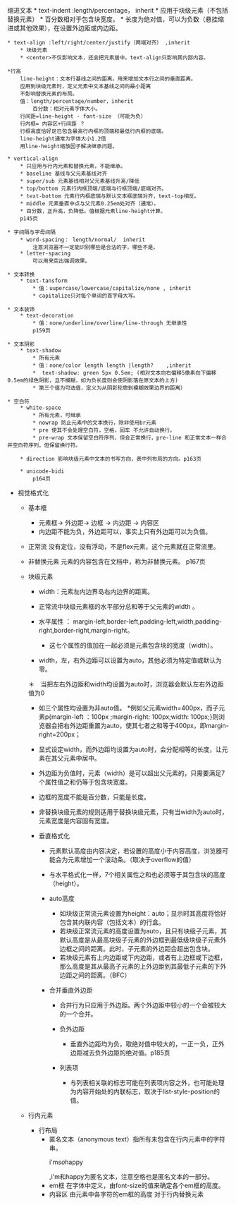 缩进文本
    * text-indent :length/percentage， inherit
        * 应用于块级元素（不包括替换元素）
        * 百分数相对于包含块宽度。
        * 长度为绝对值，可以为负数（悬挂缩进或其他效果），在设置外边距或内边距。

    * text-align :left/right/center/justify（两端对齐） ,inherit
        * 块级元素
        * <center>不仅影响文本，还会把元素居中。text-align只影响其内部内容。

    *行高
        line-height：文本行基线之间的距离。用来增加文本行之间的垂直距离。
        应用到块级元素时，定义元素中文本基线之间的最小距离
        不影响替换元素的布局。
        值：length/percentage/number，inherit
            百分数：相对元素字体大小。
        行间距=line-height - font-size （可能为负）
        行内框= 内容区+行间距 ？
        行框高度恰好足已包含最高行内框的顶端和最低行内框的底端。
        line-height通常为字体大小1.2倍
        用line-height缩放因子解决继承问题。

    * vertical-align
        * 只应用与行内元素和替换元素，不能继承。
        * baseline 基线与父元素基线对齐
        * super/sub 元素基线相对父元素基线升高/降低
        * top/bottom 元素行内框顶端/底端与行框顶端/底端对齐。
        * text-bottom 元素行内框底端与默认文本框底端对齐，text-top相反。
        * middle 元素垂直中点与父元素0.25em处对齐（通常）。
        * 百分数，正升高，负降低。值根据元素line-height计算。
        p145页

    * 字间隔与字母间隔
        * word-spacing： length/normal/  inherit
            注意浏览器不一定能识别哪些是合法的字，哪些不是。
        * letter-spacing
            可以用来突出强调效果。
    
    * 文本转换
        * text-tansform
            * 值：uupercase/lowercase/capitalize/none , inherit
            * capitalize只对每个单词的首字母大写。
    
    * 文本装饰
        * text-decoration
            * 值：none/underline/overline/line-through 无继承性
            p159页

    * 文本阴影
        * text-shadow
            * 所有元素
            * 值：none/color length length |length?    ,inherit
            *  text-shadow: green 5px 0.5em; (相对文本向右偏移5像素向下偏移0.5em的绿色阴影，且不模糊，如为负长度则会使阴影落在原文本的上方)
            * 第三个值为可选值，定义为从阴影轮廓到模糊效果边界的距离）

    * 空白符
        * white-space
            * 所有元素，可继承
            * nowrap 防止元素中的文本换行，除非使用br元素
            * pre 使其不会处理空白符，空格，回车 不允许自动换行。
            * pre-wrap 文本保留空白符序列，但会正常换行，pre-line 和正常文本一样合并空白符序列，但保留换行符。

        * direction 影响块级元素中文本的书写方向，表中列布局的方向。p163页

        * unicode-bidi
            p164页

* 视觉格式化
    * 基本框
         * 元素框-> 外边距-> 边框 -> 内边距 -> 内容区
         * 内边距不能为负，外边距可以，事实上只有外边距可以为负值。
    * 正常流
        没有定位，没有浮动，不是flex元素，这个元素就在正常流里。
    * 非替换元素
        元素的内容包含在文档中，称为非替换元素。
    p167页

    * 块级元素
        * width：元素左内边界岛右内边界的距离。

        * 正常流中块级元素框的水平部分总和等于父元素的width
        。
        * 水平属性 ： margin-left,border-left,padding-left,width,padding-right,border-right,margin-right。
            * 这七个属性的值加在一起必须是元素包含块的宽度（width）。
        * width，左，右外边距可以设置为auto，其他必须为特定值或默认为零。

        ＊　当把左右外边距和width均设置为auto时，浏览器会默认左右外边距值为0

        *   如三个属性均设置为非auto值。
                *例如父元素width=400px，而子元素p{margin-left ：100px ;margin-right: 100px;width: 100px;}则浏览器会把右外边距重置为auto，使其七者之和等于400px，即margin-right=200px；

        *   显式设定width，而外边距均设置为auto时，会分配相等的长度，让元素在其父元素中居中。

        * 外边距为负值时，元素（width）是可以超出父元素的，只需要满足7个属性值之和仍等于包含块宽度。

        * 边框的宽度不能是百分数，只能是长度。

        *   非替换块级元素的规则适用于替换块级元素，只有当width为auto时，元素宽度是内容固有宽度。

        * 垂直格式化
            *   元素默认高度由内容决定，若设置的高度小于内容高度，浏览器可能会为元素增加一个滚动条。（取决于overflow的值）

            *   与水平格式化一样，7个相关属性之和也必须等于其包含块的高度（height）。

            *   auto高度
                *   如块级正常流元素设置为height：auto；显示时其高度将恰好包含其内联内容（包括文本）的行盒。
                *   若块级正常流元素的高度设置为auto，且只有块级子元素，其默认高度是从最高块级子元素的外边框到最低级块级子元素外边框之间的距离。此时，子元素的外边距会超出包含块。
                *   若块级元素有上内边距或下内边距，或者有上边框或下边框，那么高度是其从最高子元素的上外边距到其最低子元素的下外边距之间的距离。（BFC）

            *   合并垂直外边距
                * 合并行为只应用于外边距。两个外边距中较小的一个会被较大的一个合并。

                *   负外边距
                    * 垂直外边距均为负，取绝对值中较大的，一正一负，正外边距减去负外边距的绝对值。p185页
                *   列表项
                    * 与列表相关联的标志可能在列表项内容之外，也可能处理为内容开始处的内联标志，取决于list-style-position的值。

    *   行内元素
        *   行布局
            * 匿名文本（anonymous text）指所有未包含在行内元素中的字符串。<p>i'm<em>so</em>happy</p>,i'm和happy为匿名文本，注意空格也是匿名文本的一部分。
            * em框
                在字体中定义，由font-size的值来确定各个em框的高度。
            *   内容区
                由元素中各字符的em框的高度
                对于行内替换元素








